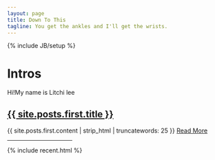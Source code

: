 ```yaml
---
layout: page
title: Down To This
tagline: You get the ankles and I'll get the wrists.
---
```

{% include JB/setup %}
# Intros
Hi!My name is Litchi lee
<a href="{{ BASE_PATH }}{{ site.posts.first.url }}"><h2>{{ site.posts.first.title }}</h2></a>

{{ site.posts.first.content | strip_html | truncatewords: 25 }} <a href="{{ BASE_PATH }}{{ site.posts.first.url }}">Read More</a>

<hr width="30%">
{% include recent.html %}
